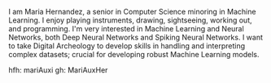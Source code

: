I am Maria Hernandez, a senior in Computer Science minoring in Machine Learning. I enjoy playing instruments, drawing, sightseeing, working out, and programming. I'm very interested in Machine Learning and Neural Networks, both Deep Neural Networks and Spiking Neural Networks. I want to take Digital Archeology to develop skills in handling and interpreting complex datasets; crucial for developing robust Machine Learning models.

hfh: mariAuxi
gh: MariAuxHer
